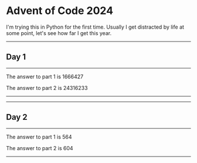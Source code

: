 # Advent of Code 2024

I'm trying this in Python for the first time. Usually I get distracted by life at some point, let's see how far I get this year.

********************************************************************************
## Day 1
********************************************************************************
The answer to part 1 is 1666427

The answer to part 2 is 24316233
********************************************************************************


********************************************************************************
## Day 2
********************************************************************************
The answer to part 1 is 564

The answer to part 2 is 604
********************************************************************************


